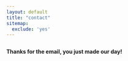 ```yaml
---
layout: default
title: "contact"
sitemap:
  exclude: 'yes'
---
```

<div class="row">
  <div class="small-12 columns center-text">
    <p><strong>Thanks for the email, you just made our day!</strong></p>
  </div>
</div>